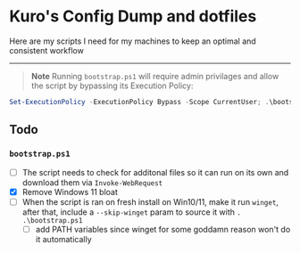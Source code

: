 # Kuro's Config Dump and dotfiles

Here are my scripts I need for my machines to keep an optimal and consistent workflow

---

> **Note**
> Running `bootstrap.ps1` will require admin privilages and allow the script by
> bypassing its Execution Policy:

```powershell
Set-ExecutionPolicy -ExecutionPolicy Bypass -Scope CurrentUser; .\bootstrap.ps1
```

## Todo

### `bootstrap.ps1`

- [ ] The script needs to check for additonal files so it can run on its own and
      download them via `Invoke-WebRequest`
- [x] Remove Windows 11 bloat
- [ ] When the script is ran on fresh install on Win10/11, make it run `winget`,
      after that, include a `--skip-winget` param to source it with `. .\bootstrap.ps1`
  - [ ] add PATH variables since winget for some goddamn reason won't do it
        automatically
